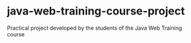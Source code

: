 # java-web-training-course-project
Practical project developed by the students of the Java Web Training course
